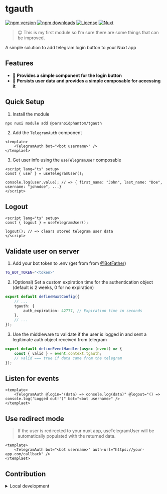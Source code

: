 <!--
Get your module up and running quickly.

Find and replace all on all files (CMD+SHIFT+F):
- Name: tgauth
- Package name: @paranoidphantom/tgauth
- Description: A simple solution to add telegram login button to your Nuxt app
-->

# tgauth

[![npm version][npm-version-src]][npm-version-href]
[![npm downloads][npm-downloads-src]][npm-downloads-href]
[![License][license-src]][license-href]
[![Nuxt][nuxt-src]][nuxt-href]

> 😊 This is my first module so I'm sure there are some things that can be improved.

A simple solution to add telegram login button to your Nuxt app

## Features

- 🚀 **Provides a simple component for the login button**
- 💾 **Persists user data and provides a simple composable for accessing it**

## Quick Setup

1. Install the module

```bash
npx nuxi module add @paranoidphantom/tgauth
```

2. Add the `TelegramAuth` component

```vue
<template>
	<TelegramAuth bot="<bot username>" />
</templaet>
```

3. Get user info using the `useTelegramUser` composable

```vue
<script lang="ts" setup>
const { user } = useTelegramUser();

console.log(user.value); // => { first_name: "John", last_name: "Doe", username: "johndoe", ...}
</script>
```

## Logout

```vue
<script lang="ts" setup>
const { logout } = useTelegramUser();

logout(); // => clears stored telegram user data
</script>
```

## Validate user on server

1. Add your bot token to .env (get from from [@BotFather](https://t.me/BotFather))
```bash
TG_BOT_TOKEN="<token>"
```

2. (Optional) Set a custom expiration time for the authentication object (default is 2 weeks, 0 for no expiration)
```ts
export default defineNuxtConfig({
	// ...
	tgauth: {
		auth_expiration: 42777, // Expiration time in seconds
	},
	// ...
});

```

3. Use the middleware to validate if the user is logged in and sent a legitimate auth object received from telegram
```ts
export default defineEventHandler(async (event) => {
	const { valid } = event.context.tgauth;
	// valid === true if data came from the telegram
});
```

## Listen for events

```vue
<template>
	<TelegramAuth @login="(data) => console.log(data)" @logout="() => console.log('Logged out!')" bot="<bot username>" />
</templaet>
```

## Use redirect mode

> If the user is redirected to your nuxt app, useTelegramUser will be automatically populated with the returned data.

```vue
<template>
	<TelegramAuth bot="<bot username>" auth-url="https://your-app.com/callback" />
</templaet>
```

## Contribution

<details>
  <summary>Local development</summary>
  
  ```bash
  # Install dependencies
  bun install
  
  # Generate type stubs
  bun run dev:prepare
  
  # Develop with the playground
  bun run dev
  
  # Build the playground
  bun run dev:build
  
  # Run ESLint
  bun run lint
  
  # Run Vitest
  bun run test
  bun run test:watch
  
  # Release new version
  bun run release
  ```

</details>

<!-- Badges -->

[npm-version-src]: https://img.shields.io/npm/v/@paranoidphantom/tgauth/latest.svg?style=flat&colorA=020420&colorB=00DC82
[npm-version-href]: https://npmjs.com/package/@paranoidphantom/tgauth
[npm-downloads-src]: https://img.shields.io/npm/dm/@paranoidphantom/tgauth.svg?style=flat&colorA=020420&colorB=00DC82
[npm-downloads-href]: https://npmjs.com/package/@paranoidphantom/tgauth
[license-src]: https://img.shields.io/npm/l/@paranoidphantom/tgauth.svg?style=flat&colorA=020420&colorB=00DC82
[license-href]: https://npmjs.com/package/@paranoidphantom/tgauth
[nuxt-src]: https://img.shields.io/badge/Nuxt-020420?logo=nuxt.js
[nuxt-href]: https://nuxt.com
